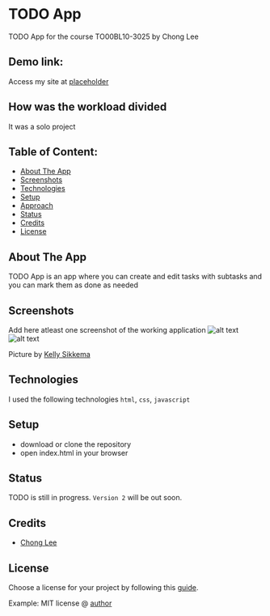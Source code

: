# TODO App
TODO App for the course TO00BL10-3025 by Chong Lee

## Demo link:
Access my site at [placeholder](https://google.com)

## How was the workload divided
It was a solo project

## Table of Content:

- [About The App](#about-the-app)
- [Screenshots](#screenshots)
- [Technologies](#technologies)
- [Setup](#setup)
- [Approach](#approach)
- [Status](#status)
- [Credits](#credits)
- [License](#license)

## About The App
TODO App is an app where you can create and edit tasks with subtasks and you can mark them as done as needed 

## Screenshots
Add here atleast one screenshot of the working application 
![alt text](https://i.ibb.co/1tNsmGH4/ss1.png)
![alt text](https://i.ibb.co/QFbgf8bs/ss2.png)

Picture by [Kelly Sikkema](https://unsplash.com/@kellysikkema)

## Technologies
I used the following technologies `html`, `css`, `javascript`

## Setup
- download or clone the repository
- open index.html in your browser

## Status
TODO is still in progress. `Version 2` will be out soon.

## Credits
- [Chong Lee](https://github.com/andr3wdown)

## License
Choose a license for your project by following this [guide](https://docs.github.com/en/communities/setting-up-your-project-for-healthy-contributions/adding-a-license-to-a-repository).

Example: MIT license @ [author](author.com)